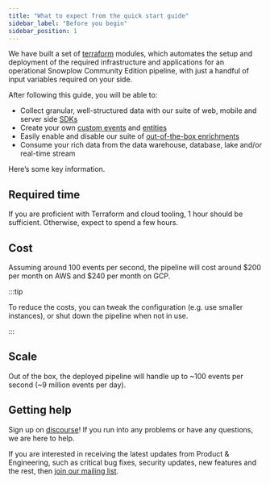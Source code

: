 ```yaml
---
title: "What to expect from the quick start guide"
sidebar_label: "Before you begin"
sidebar_position: 1
---
```


We have built a set of [terraform](https://www.terraform.io/docs/language/modules/develop/index.html) modules, which automates the setup and deployment of the required infrastructure and applications for an operational Snowplow Community Edition pipeline, with just a handful of input variables required on your side.

After following this guide, you will be able to: 

- Collect granular, well-structured data with our suite of web, mobile and server side [SDKs](/docs/collecting-data/collecting-from-own-applications/index.md)
- Create your own [custom events](/docs/understanding-your-pipeline/events/index.md#self-describing-events) and [entities](/docs/understanding-your-pipeline/entities/index.md#custom-entities)
- Easily enable and disable our suite of [out-of-the-box enrichments](/docs/enriching-your-data/available-enrichments/index.md)
- Consume your rich data from the data warehouse, database, lake and/or real-time stream

Here’s some key information.

## Required time

If you are proficient with Terraform and cloud tooling, 1 hour should be sufficient. Otherwise, expect to spend a few hours.

## Cost

Assuming around 100 events per second, the pipeline will cost around $200 per month on AWS and $240 per month on GCP.

:::tip

To reduce the costs, you can tweak the configuration (e.g. use smaller instances), or shut down the pipeline when not in use.

:::

## Scale

Out of the box, the deployed pipeline will handle up to ~100 events per second (~9 million events per day).

## Getting help

Sign up on [discourse](https://discourse.snowplow.io/)! If you run into any problems or have any questions, we are here to help.

If you are interested in receiving the latest updates from Product & Engineering, such as critical bug fixes, security updates, new features and the rest, then [join our mailing list](https://info.snowplow.io/newsletter-signup).
